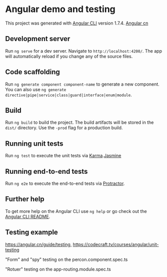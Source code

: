# Angular demo and testing

This project was generated with [Angular CLI](https://github.com/angular/angular-cli) version 1.7.4. [Angular cn](https://angular.cn/)

## Development server

Run `ng serve` for a dev server. Navigate to `http://localhost:4200/`. The app will automatically reload if you change any of the source files.

## Code scaffolding

Run `ng generate component component-name` to generate a new component. You can also use `ng generate directive|pipe|service|class|guard|interface|enum|module`.

## Build

Run `ng build` to build the project. The build artifacts will be stored in the `dist/` directory. Use the `-prod` flag for a production build.

## Running unit tests

Run `ng test` to execute the unit tests via [Karma](https://karma-runner.github.io).[Jasmine](https://jasmine.github.io/2.4/introduction.html)

## Running end-to-end tests

Run `ng e2e` to execute the end-to-end tests via [Protractor](http://www.protractortest.org/).

## Further help

To get more help on the Angular CLI use `ng help` or go check out the [Angular CLI README](https://github.com/angular/angular-cli/blob/master/README.md).

## Testing example
https://angular.cn/guide/testing, https://codecraft.tv/courses/angular/unit-testing

"Form" and "spy" testing on the percon.component.spec.ts

"Rotuer" testing on the app-routing.module.spec.ts
